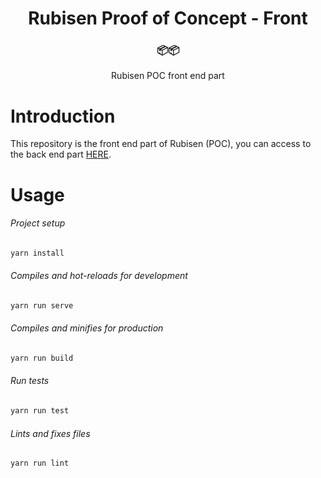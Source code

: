 <h1 align="center"> Rubisen Proof of Concept - Front <br></h1>
<div align="center">
  <h3>📦📦</h3>
  <p>Rubisen POC front end part</p>
</div>

# Introduction

This repository is the front end part of Rubisen (POC), you can access to the back end part [HERE](https://github.com/olivbau/rubisenPOC-API).

# Usage

###### Project setup
```bash
yarn install
```

###### Compiles and hot-reloads for development
```bash
yarn run serve
```

###### Compiles and minifies for production
```bash
yarn run build
```

###### Run tests
```bash
yarn run test
```

###### Lints and fixes files
```bash
yarn run lint
```

